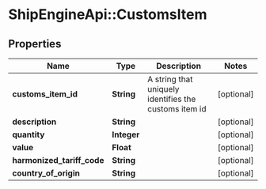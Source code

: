 # ShipEngineApi::CustomsItem

## Properties
Name | Type | Description | Notes
------------ | ------------- | ------------- | -------------
**customs_item_id** | **String** | A string that uniquely identifies the customs item id | [optional] 
**description** | **String** |  | [optional] 
**quantity** | **Integer** |  | [optional] 
**value** | **Float** |  | [optional] 
**harmonized_tariff_code** | **String** |  | [optional] 
**country_of_origin** | **String** |  | [optional] 


